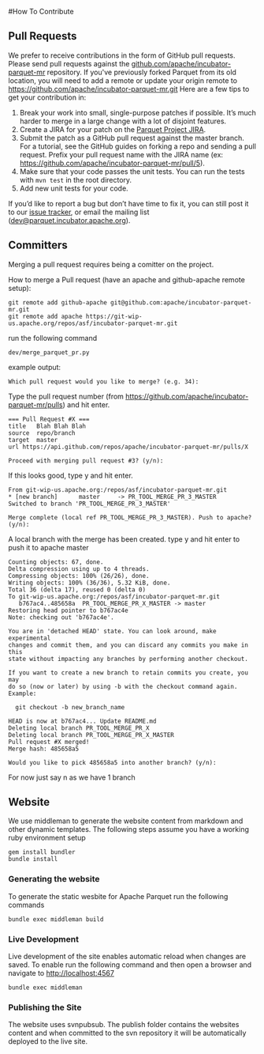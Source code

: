 #How To Contribute

## Pull Requests

We prefer to receive contributions in the form of GitHub pull requests. Please send pull requests against the [github.com/apache/incubator-parquet-mr](https://github.com/apache/incubator-parquet-mr) repository. If you've previously forked Parquet from its old location, you will need to add a remote or update your origin remote to https://github.com/apache/incubator-parquet-mr.git
Here are a few tips to get your contribution in:

  1. Break your work into small, single-purpose patches if possible. It’s much harder to merge in a large change with a lot of disjoint features.
  2. Create a JIRA for your patch on the [Parquet Project JIRA](https://issues.apache.org/jira/browse/PARQUET).
  3. Submit the patch as a GitHub pull request against the master branch. For a tutorial, see the GitHub guides on forking a repo and sending a pull request. Prefix your pull request name with the JIRA name (ex: https://github.com/apache/incubator-parquet-mr/pull/5).
  4. Make sure that your code passes the unit tests. You can run the tests with `mvn test` in the root directory. 
  5. Add new unit tests for your code. 

If you’d like to report a bug but don’t have time to fix it, you can still post it to our [issue tracker](https://issues.apache.org/jira/browse/PARQUET), or email the mailing list (dev@parquet.incubator.apache.org).

## Committers

Merging a pull request requires being a comitter on the project.

How to merge a Pull request (have an apache and github-apache remote setup):

	git remote add github-apache git@github.com:apache/incubator-parquet-mr.git
	git remote add apache https://git-wip-us.apache.org/repos/asf/incubator-parquet-mr.git

run the following command

	dev/merge_parquet_pr.py

example output:

	Which pull request would you like to merge? (e.g. 34):

Type the pull request number (from https://github.com/apache/incubator-parquet-mr/pulls) and hit enter.

	=== Pull Request #X ===
	title	Blah Blah Blah
	source	repo/branch
	target	master
	url	https://api.github.com/repos/apache/incubator-parquet-mr/pulls/X

	Proceed with merging pull request #3? (y/n): 

If this looks good, type y and hit enter.

	From git-wip-us.apache.org:/repos/asf/incubator-parquet-mr.git
	* [new branch]      master     -> PR_TOOL_MERGE_PR_3_MASTER
	Switched to branch 'PR_TOOL_MERGE_PR_3_MASTER'

	Merge complete (local ref PR_TOOL_MERGE_PR_3_MASTER). Push to apache? (y/n):

A local branch with the merge has been created. type y and hit enter to push it to apache master

	Counting objects: 67, done.
	Delta compression using up to 4 threads.
	Compressing objects: 100% (26/26), done.
	Writing objects: 100% (36/36), 5.32 KiB, done.
	Total 36 (delta 17), reused 0 (delta 0)
	To git-wip-us.apache.org:/repos/asf/incubator-parquet-mr.git
	   b767ac4..485658a  PR_TOOL_MERGE_PR_X_MASTER -> master
	Restoring head pointer to b767ac4e
	Note: checking out 'b767ac4e'.

	You are in 'detached HEAD' state. You can look around, make experimental
	changes and commit them, and you can discard any commits you make in this
	state without impacting any branches by performing another checkout.

	If you want to create a new branch to retain commits you create, you may
	do so (now or later) by using -b with the checkout command again. Example:

	  git checkout -b new_branch_name

	HEAD is now at b767ac4... Update README.md
	Deleting local branch PR_TOOL_MERGE_PR_X
	Deleting local branch PR_TOOL_MERGE_PR_X_MASTER
	Pull request #X merged!
	Merge hash: 485658a5

	Would you like to pick 485658a5 into another branch? (y/n):

For now just say n as we have 1 branch

## Website

We use middleman to generate the website content from markdown and other 
dynamic templates. The following steps assume you have a working 
ruby environment setup

	gem install bundler
	bundle install

### Generating the website
To generate the static wesbite for Apache Parquet run the following commands

	bundle exec middleman build

### Live Development 
Live development of the site enables automatic reload when changes are saved. 
To enable run the following command and then open a browser and navigate to 
[http://localhost:4567](http://localhost:4567/) 

	bundle exec middleman 

### Publishing the Site
The website uses svnpubsub. The publish folder contains the websites content
and when committed to the svn repository it will be automatically deployed to 
the live site. 

